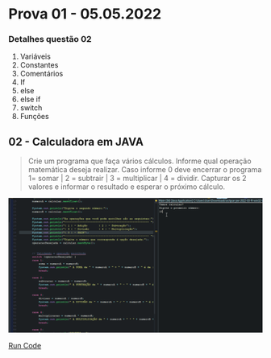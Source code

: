 # Prova 01 - 05.05.2022

### Detalhes questão 02 

1. Variáveis
1. Constantes
1. Comentários
1. If
  1. else
  1. else if
1. switch
1. Funções

## 02 - Calculadora em JAVA
> Crie um programa que faça vários cálculos.
Informe qual operação matemática deseja realizar.
Caso informe 0 deve encerrar o programa
1=  somar |
2 = subtrair |
3 = multiplicar |
4 = dividir.
Capturar os 2 valores e informar o resultado e esperar o próximo cálculo.


![Gif Calculadora em JAVA!](/gif_img/prova02.gif)


[Run Code](https://replit.com/@ariana-ssilva/SophisticatedInternalTitle#Main.java:7:34)

